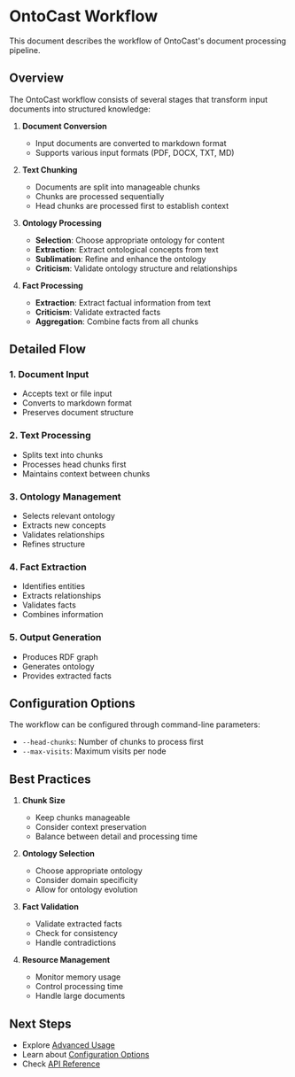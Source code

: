 # OntoCast Workflow

This document describes the workflow of OntoCast's document processing pipeline.

## Overview

The OntoCast workflow consists of several stages that transform input documents into structured knowledge:

1. **Document Conversion**
   - Input documents are converted to markdown format
   - Supports various input formats (PDF, DOCX, TXT, MD)

2. **Text Chunking**
   - Documents are split into manageable chunks
   - Chunks are processed sequentially
   - Head chunks are processed first to establish context

3. **Ontology Processing**
   - **Selection**: Choose appropriate ontology for content
   - **Extraction**: Extract ontological concepts from text
   - **Sublimation**: Refine and enhance the ontology
   - **Criticism**: Validate ontology structure and relationships

4. **Fact Processing**
   - **Extraction**: Extract factual information from text
   - **Criticism**: Validate extracted facts
   - **Aggregation**: Combine facts from all chunks

## Detailed Flow

### 1. Document Input
- Accepts text or file input
- Converts to markdown format
- Preserves document structure

### 2. Text Processing
- Splits text into chunks
- Processes head chunks first
- Maintains context between chunks

### 3. Ontology Management
- Selects relevant ontology
- Extracts new concepts
- Validates relationships
- Refines structure

### 4. Fact Extraction
- Identifies entities
- Extracts relationships
- Validates facts
- Combines information

### 5. Output Generation
- Produces RDF graph
- Generates ontology
- Provides extracted facts

## Configuration Options

The workflow can be configured through command-line parameters:

- `--head-chunks`: Number of chunks to process first
- `--max-visits`: Maximum visits per node

## Best Practices

1. **Chunk Size**
   - Keep chunks manageable
   - Consider context preservation
   - Balance between detail and processing time

2. **Ontology Selection**
   - Choose appropriate ontology
   - Consider domain specificity
   - Allow for ontology evolution

3. **Fact Validation**
   - Validate extracted facts
   - Check for consistency
   - Handle contradictions

4. **Resource Management**
   - Monitor memory usage
   - Control processing time
   - Handle large documents

## Next Steps

- Explore [Advanced Usage](../examples/advanced_usage.md)
- Learn about [Configuration Options](../getting_started/configuration.md)
- Check [API Reference](../reference/index.md) 